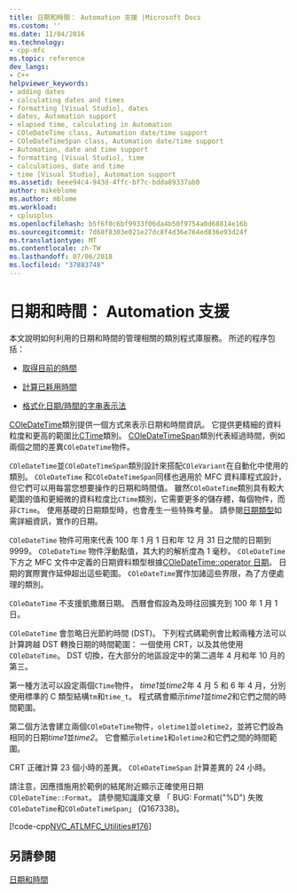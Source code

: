 ```yaml
---
title: 日期和時間： Automation 支援 |Microsoft Docs
ms.custom: ''
ms.date: 11/04/2016
ms.technology:
- cpp-mfc
ms.topic: reference
dev_langs:
- C++
helpviewer_keywords:
- adding dates
- calculating dates and times
- formatting [Visual Studio], dates
- dates, Automation support
- elapsed time, calculating in Automation
- COleDateTime class, Automation date/time support
- COleDateTimeSpan class, Automation date/time support
- Automation, date and time support
- formatting [Visual Studio], time
- calculations, date and time
- time [Visual Studio], Automation support
ms.assetid: 6eee94c4-943d-4ffc-bf7c-bdda89337ab0
author: mikeblome
ms.author: mblome
ms.workload:
- cplusplus
ms.openlocfilehash: b5f6f0c6bf9933f06da4b50f9754a0d68814e16b
ms.sourcegitcommit: 7d68f8303e021e27dc8f4d36e764ed836e93d24f
ms.translationtype: MT
ms.contentlocale: zh-TW
ms.lasthandoff: 07/06/2018
ms.locfileid: "37883748"
---
```

# <a name="date-and-time-automation-support"></a>日期和時間： Automation 支援
本文說明如何利用的日期和時間的管理相關的類別程式庫服務。 所述的程序包括：  
  
-   [取得目前的時間](../atl-mfc-shared/current-time-automation-classes.md)  
  
-   [計算已耗用時間](../atl-mfc-shared/elapsed-time-automation-classes.md)  
  
-   [格式化日期/時間的字串表示法](../atl-mfc-shared/formatting-time-automation-classes.md)  
  
 [COleDateTime](../atl-mfc-shared/reference/coledatetime-class.md)類別提供一個方式來表示日期和時間資訊。 它提供更精細的資料粒度和更高的範圍比[CTime](../atl-mfc-shared/reference/ctime-class.md)類別。 [COleDateTimeSpan](../atl-mfc-shared/reference/coledatetimespan-class.md)類別代表經過時間，例如兩個之間的差異`COleDateTime`物件。  
  
 `COleDateTime`並`COleDateTimeSpan`類別設計來搭配`COleVariant`在自動化中使用的類別。 `COleDateTime` 和`COleDateTimeSpan`同樣也適用於 MFC 資料庫程式設計，但它們可以用每當您想要操作的日期和時間值。 雖然`COleDateTime`類別具有較大範圍的值和更細微的資料粒度比`CTime`類別，它需要更多的儲存體，每個物件，而非`CTime`。 使用基礎的日期類型時，也會產生一些特殊考量。 請參閱[日期類型](../atl-mfc-shared/date-type.md)如需詳細資訊，實作的日期。  
  
 `COleDateTime` 物件可用來代表 100 年 1 月 1 日和年 12 月 31 日之間的日期到 9999。 `COleDateTime` 物件浮動點值，其大約的解析度為 1 毫秒。 `COleDateTime` 下方之 MFC 文件中定義的日期資料類型根據[COleDateTime::operator 日期](../atl-mfc-shared/reference/coledatetime-class.md#operator_date)。 日期的實際實作延伸超出這些範圍。 `COleDateTime`實作加諸這些界限，為了方便處理的類別。  
  
 `COleDateTime` 不支援凱撒曆日期。 西曆會假設為及時往回擴充到 100 年 1 月 1 日。  
  
 `COleDateTime` 會忽略日光節約時間 (DST)。 下列程式碼範例會比較兩種方法可以計算跨越 DST 轉換日期的時間範圍： 一個使用 CRT，以及其他使用`COleDateTime`。 DST 切換，在大部分的地區設定中的第二週年 4 月和年 10 月的第三。  
  
 第一種方法可以設定兩個`CTime`物件， *time1*並*time2*年 4 月 5 和 6 年 4 月，分別使用標準的 C 類型結構`tm`和`time_t`。 程式碼會顯示*time1*並*time2*和它們之間的時間範圍。  
  
 第二個方法會建立兩個`COleDateTime`物件，`oletime1`並`oletime2`，並將它們設為相同的日期*time1*並*time2*。 它會顯示`oletime1`和`oletime2`和它們之間的時間範圍。  
  
 CRT 正確計算 23 個小時的差異。 `COleDateTimeSpan` 計算差異的 24 小時。  
  
 請注意，因應措施用於範例的結尾附近顯示正確使用日期`COleDateTime::Format`。 請參閱知識庫文章 「 BUG: Format("%D") 失敗`COleDateTime`和`COleDateTimeSpan`」 (Q167338)。  
  
 [!code-cpp[NVC_ATLMFC_Utilities#176](../atl-mfc-shared/codesnippet/cpp/date-and-time-automation-support_1.cpp)]  
  
## <a name="see-also"></a>另請參閱  
 [日期和時間](../atl-mfc-shared/date-and-time.md)

